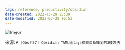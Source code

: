 ```yaml
---
tags: reference, productivity/obsidian 
date-created: 2022-03-29 20:39
date-modified: 2022-03-29 20:53
---
```


![Imgur](https://i.imgur.com/WmqlyJm.jpg)


來源: `# [Obs＃57] Obsidian YAML區tags標籤自動補全的3種方法`
